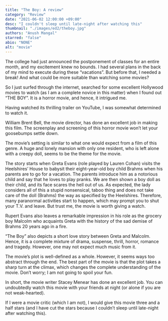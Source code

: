 ```yaml
---
title: "The Boy: A review"
category: "Review"
date: "2021-06-02 12:00:00 +09:00"
desc: "I couldn't sleep until late-night after watching this"
thumbnail: "./images/ed2/theboy.jpg"
authors: "Anush Mangal"
starred: "false"
abio: "NONE"
alt: "movie"
---
```


The college had just announced the postponement of classes for an entire month, and my excitement knew no bounds. I had several plans in the back of my mind to execute during these &ldquo;vacations&rdquo;. But before that, I needed a break! And what could be more suitable than watching some movies?

So I just surfed through the internet, searched for some excellent Hollywood movies to watch (as I am a complete novice in this matter) when I found out &ldquo;THE BOY&rdquo;. It is a horror movie, and hence, it intrigued me.

Having watched its thrilling trailer on YouTube, I was somewhat determined to watch it.

William Brent Bell, the movie director, has done an excellent job in making this film. The screenplay and screening of this horror movie won’t let your goosebumps settle down.

The movie&rsquo;s setting is similar to what one would expect from a film of this genre. A huge and lonely mansion with only one resident, who is left alone with a creepy doll, seems to be the theme for the movie.

The story starts when Greta Evans (role played by Lauren Cohan) visits the Heelshires&rsquo; House to babysit their eight-year-old boy child Brahms when his parents are to go for a vacation. The parents introduce him as a notorious child and say that he loves to play pranks. We are then shown a boy doll as their child, and its face scares the hell out of us. As expected, the lady considers all of this a stupid nonsensical, taboo thing and does not take care of the doll (Brahms) the way as specified by the Heelshires. Therefore, many paranormal activities start to happen, which may prompt you to shut your T.V. and leave. But trust me, the movie is worth giving a watch.

Rupert Evans also leaves a remarkable impression in his role as the grocery boy Malcolm who acquaints Greta with the history of the sad demise of Brahms 20 years ago in a fire.

&ldquo;The Boy&rdquo; also depicts a short love story between Greta and Malcolm. Hence, it is a complete mixture of drama, suspense, thrill, horror, romance and tragedy. However, one may not expect much music from it.

The movie&rsquo;s plot is well-defined as a whole. However, it seems ways too abstract through the end. The best part of the movie is that the plot takes a sharp turn at the climax, which changes the complete understanding of the movie. Don&rsquo;t worry; I am not going to spoil your fun.

In short, the movie writer Stacey Menear has done an excellent job. You can undoubtedly watch this movie with your friends at night (or alone if you are not weak-hearted).

If I were a movie critic (which I am not), I would give this movie three and a half stars (and I have cut the stars because I couldn&rsquo;t sleep until late-night after watching this).

